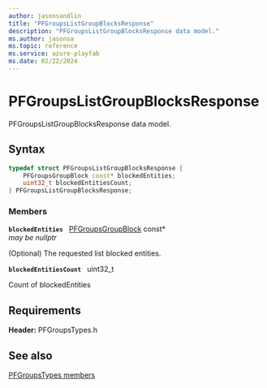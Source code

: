 ```yaml
---
author: jasonsandlin
title: "PFGroupsListGroupBlocksResponse"
description: "PFGroupsListGroupBlocksResponse data model."
ms.author: jasonsa
ms.topic: reference
ms.service: azure-playfab
ms.date: 02/22/2024
---
```


# PFGroupsListGroupBlocksResponse  

PFGroupsListGroupBlocksResponse data model.  

## Syntax  
  
```cpp
typedef struct PFGroupsListGroupBlocksResponse {  
    PFGroupsGroupBlock const* blockedEntities;  
    uint32_t blockedEntitiesCount;  
} PFGroupsListGroupBlocksResponse;  
```
  
### Members  
  
**`blockedEntities`** &nbsp; [PFGroupsGroupBlock](pfgroupsgroupblock.md) const*  
*may be nullptr*  
  
(Optional) The requested list blocked entities.
  
**`blockedEntitiesCount`** &nbsp; uint32_t  
  
Count of blockedEntities
  
  
## Requirements  
  
**Header:** PFGroupsTypes.h
  
## See also  
[PFGroupsTypes members](../pfgroupstypes_members.md)  

  
  
